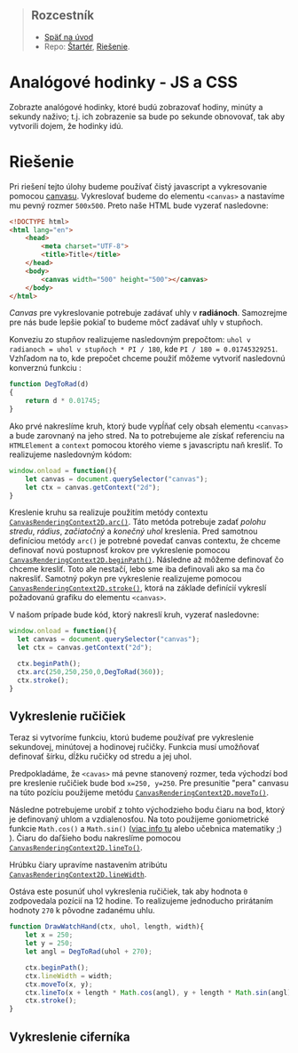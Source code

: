 > ## Rozcestník
> - [Späť na úvod](../../README.md)
> - Repo: [Štartér](/../../tree/main/js-a-css/analog-clock), [Riešenie](/../../tree/solution/js-a-css/analog-clock).

# Analógové hodinky - JS a CSS

Zobrazte analógové hodinky, ktoré budú zobrazovať hodiny, minúty a sekundy naživo; t.j. ich zobrazenie sa bude po sekunde obnovovať, tak aby vytvorili dojem, že hodinky idú.

# Riešenie

Pri riešení tejto úlohy budeme používať čistý javascript a vykresovanie pomocou [canvasu](https://www.w3schools.com/html/html5_canvas.asp). Vykreslovať budeme do elementu `<canvas>` a nastavíme mu pevný rozmer `500x500`. Preto naše HTML bude vyzerať nasledovne:

```html
<!DOCTYPE html>
<html lang="en">
    <head>
        <meta charset="UTF-8">
        <title>Title</title>
    </head>
    <body>
        <canvas width="500" height="500"></canvas>
    </body>
</html>
```

_Canvas_ pre vykreslovanie potrebuje zadávať uhly v __radiánoch__. Samozrejme pre nás bude lepšie pokiaľ to budeme môcť zadávať uhly v stupňoch.

Konveziu zo stupňov realizujeme nasledovným prepočtom: `uhol v radianoch = uhol v stupňoch * PI / 180`, kde `PI / 180 = 0.01745329251`. Vzhľadom na to, kde prepočet chceme použiť môžeme vytvoriť nasledovnú konverznú funkciu :

```javascript
function DegToRad(d)
{
    return d * 0.01745;
}
```

Ako prvé nakreslíme kruh, ktorý bude vypĺňať cely obsah elementu `<canvas>` a bude zarovnaný na jeho stred. Na to potrebujeme ale získať referenciu na `HTMLElement` a `context` pomocou ktorého vieme s javascriptu naň kresliť. To realizujeme nasledovným kódom:

```javascript
window.onload = function(){
    let canvas = document.querySelector("canvas");
    let ctx = canvas.getContext("2d");
}
```

Kreslenie kruhu sa realizuje použitím metódy contextu [`CanvasRenderingContext2D.arc()`](https://developer.mozilla.org/en-US/docs/Web/API/CanvasRenderingContext2D/arc). Táto metóda potrebuje zadať _polohu stredu_, _rádius_, _začiatočný_ a _konečný uhol_ kreslenia. Pred samotnou definíciou metódy `arc()` je potrebné povedať canvas contextu, že chceme definovať novú postupnosť krokov pre vykreslenie pomocou [`CanvasRenderingContext2D.beginPath()`](https://developer.mozilla.org/en-US/docs/Web/API/CanvasRenderingContext2D/beginPath). Následne až môžeme definovať čo chceme kresliť. Toto ale nestačí, lebo sme iba definovali ako sa ma čo nakresliť. Samotný pokyn pre vykreslenie realizujeme pomocou [`CanvasRenderingContext2D.stroke()`](https://developer.mozilla.org/en-US/docs/Web/API/CanvasRenderingContext2D/stroke), ktorá na základe definícií vykreslí požadovanú grafiku do elementu `<canvas>`.

V našom prípade bude kód, ktorý nakreslí kruh, vyzerať nasledovne:

```javascript
window.onload = function(){
  let canvas = document.querySelector("canvas");
  let ctx = canvas.getContext("2d");

  ctx.beginPath();
  ctx.arc(250,250,250,0,DegToRad(360));
  ctx.stroke();
}
```
## Vykreslenie ručičiek

Teraz si vytvoríme funkciu, ktorú budeme používať pre vykreslenie sekundovej, minútovej a hodinovej ručičky. Funkcia musí umožňovať definovať šírku, dĺžku ručičky od stredu a jej uhol.

Predpokladáme, že `<cavas>` má pevne stanovený rozmer, teda východzí bod pre kreslenie ručičiek bude bod `x=250, y=250`. Pre presunitie "pera" canvasu na túto pozíciu použijeme metódu [`CanvasRenderingContext2D.moveTo()`](CanvasRenderingContext2D.moveTo()). 

Následne potrebujeme urobiť z tohto východzieho bodu čiaru na bod, ktorý je definovaný uhlom a vzdialenosťou. Na toto použijeme goniometrické funkcie `Math.cos()` a `Math.sin()` ([viac info tu](https://stackoverflow.com/questions/23598547/draw-a-line-from-x-y-with-a-given-angle-and-length/23598710) alebo učebnica matematiky ;) ). Čiaru do daľšieho bodu nakreslíme pomocou [`CanvasRenderingContext2D.lineTo()`](https://developer.mozilla.org/en-US/docs/Web/API/CanvasRenderingContext2D/lineTo).

Hrúbku čiary upravíme nastavením atribútu [`CanvasRenderingContext2D.lineWidth`](https://developer.mozilla.org/en-US/docs/Web/API/CanvasRenderingContext2D/lineWidth).

Ostáva este posunúť uhol vykreslenia ručičiek, tak aby hodnota `0` zodpovedala pozícií na 12 hodine. To realizujeme jednoducho prirátaním hodnoty `270` k pôvodne zadanému uhlu.

```javascript
function DrawWatchHand(ctx, uhol, length, width){
    let x = 250;
    let y = 250;
    let angl = DegToRad(uhol + 270);

    ctx.beginPath();
    ctx.lineWidth = width;
    ctx.moveTo(x, y);
    ctx.lineTo(x + length * Math.cos(angl), y + length * Math.sin(angl));
    ctx.stroke();
}
```


## Vykreslenie ciferníka 


